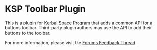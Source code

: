 KSP Toolbar Plugin
==================

This is a plugin for [Kerbal Space Program] that adds a common API for a buttons toolbar.
Third-party plugin authors may use the API to add their buttons to the toolbar.

For more information, please visit the [Forums Feedback Thread].

[Kerbal Space Program]: http://www.kerbalspaceprogram.com
[Forums Feedback Thread]: http://forum.kerbalspaceprogram.com/threads/60066

